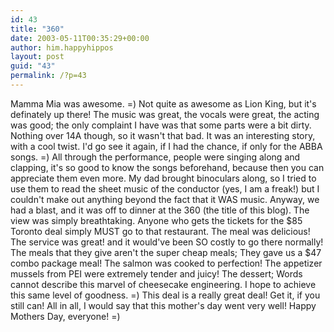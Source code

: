 ```yaml
---
id: 43
title: "360"
date: 2003-05-11T00:35:29+00:00
author: him.happyhippos
layout: post
guid: "43"
permalink: /?p=43
---
```

Mamma Mia was awesome. =) Not quite as awesome as Lion King, but it's definately up there! The music was great, the vocals were great, the acting was good; the only complaint I have was that some parts were a bit dirty. Nothing over 14A though, so it wasn't that bad. It was an interesting story, with a cool twist. I'd go see it again, if I had the chance, if only for the ABBA songs. =) All through the performance, people were singing along and clapping, it's so good to know the songs beforehand, because then you can appreciate them even more. My dad brought binoculars along, so I tried to use them to read the sheet music of the conductor (yes, I am a freak!) but I couldn't make out anything beyond the fact that it WAS music. Anyway, we had a blast, and it was off to dinner at the 360 (the title of this blog). The view was simply breathtaking. Anyone who gets the tickets for the $85 Toronto deal simply MUST go to that restaurant. The meal was delicious! The service was great! and it would've been SO costly to go there normally! The meals that they give aren't the super cheap meals; They gave us a $47 combo package meal! The salmon was cooked to perfection! The appetizer mussels from PEI were extremely tender and juicy! The dessert; Words cannot describe this marvel of cheesecake engineering. I hope to achieve this same level of goodness. =) This deal is a really great deal! Get it, if you still can! All in all, I would say that this mother's day went very well! Happy Mothers Day, everyone! =)